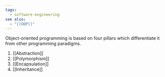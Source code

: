 ```yaml
---
tags:
  - software-engineering
see also:
  - "[[OOP]]"
---
```

Object-oriented programming is based on four pillars which differentiate it from other programming paradigms.

1. [[Abstraction]]
2. [[Polymorphism]]
3. [[Encapsulation]]
4. [[Inheritance]]